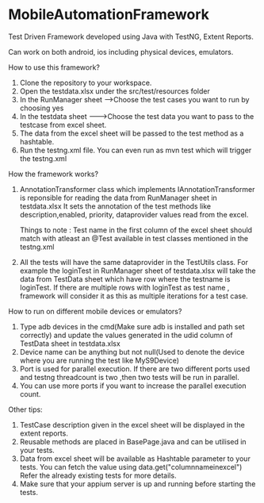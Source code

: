 # MobileAutomationFramework

Test Driven Framework developed using Java with TestNG, Extent Reports.

Can work on both android, ios including physical devices, emulators.

How to use this framework?

1. Clone the repository to your workspace.
2. Open the testdata.xlsx under the src/test/resources folder
3. In the RunManager sheet -->Choose the test cases you want to run by choosing yes
4. In the testdata sheet --->Choose the test data you want to pass to the testcase from excel sheet.
5. The data from the excel sheet will be passed to the test method as a hashtable.
6. Run the testng.xml file. You can even run as mvn test which will trigger the testng.xml

How the framework works?

1. AnnotationTransformer class which implements IAnnotationTransformer is reponsible for reading the data from RunManager sheet in testdata.xlsx
   It sets the annotation of the test methods like description,enabled, priority, dataprovider values read from the excel.
   
   Things to note : Test name in the first column of the excel sheet should match with atleast an @Test available in test classes mentioned in the testng.xml
   
2. All the tests will have the same dataprovider in the TestUtils class. For example the loginTest in RunManager sheet of testdata.xlsx will take the data from 
   TestData sheet which have row where the testname is loginTest. If there are multiple rows with loginTest as test name , framework will consider it as
   this as multiple iterations for a test case.
   
How to run on different mobile devices or emulators?

1. Type adb devices in the cmd(Make sure adb is installed and path set correctly) and update the values generated in the udid column of TestData sheet in testdata.xlsx
2. Device name can be anything but not null(Used to denote the device where you are running the test like MyS9Device)
3. Port is used for parallel execution. If there are two different ports used and testng threadcount is two ,then two tests will be run in parallel.
4. You can use more ports if you want to increase the parallel execution count.

Other tips:

1. TestCase description given in the excel sheet will be displayed in the extent reports.
2. Reusable methods are placed in BasePage.java and can be utilised in your tests.
3. Data from excel sheet will be available as Hashtable parameter to your tests. You can fetch the value using data.get("columnnameinexcel")
   Refer the already existing tests for more details.
4. Make sure that your appium server is up and running before starting the tests.


